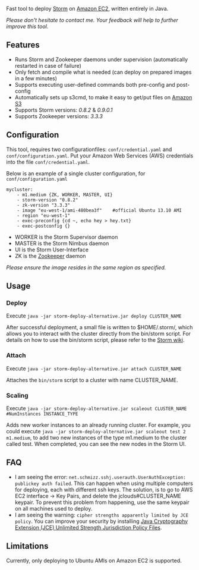 Fast tool to deploy [Storm](https://github.com/nathanmarz/storm) on [Amazon EC2](http://aws.amazon.com/ec2/), written entirely in Java.

_Please don't hesitate to contact me. Your feedback will help to further improve this tool._

## Features
+ Runs Storm and Zookeeper daemons under supervision (automatically restarted in case of failure)
+ Only fetch and compile what is needed (can deploy on prepared images in a few minutes)
+ Supports executing user-defined commands both pre-config and post-config
+ Automatically sets up s3cmd, to make it easy to get/put files on [Amazon S3](http://aws.amazon.com/s3/)
+ Supports Storm versions: _0.8.2_ & _0.9.0.1_
+ Supports Zookeeper versions: _3.3.3_

## Configuration
This tool, requires two configurationfiles: `conf/credential.yaml` and `conf/configuration.yaml`. Put your Amazon Web Services (AWS) credentials into the file `conf/credential.yaml`. 

Below is an example of a single cluster configuration, for `conf/configuration.yaml`

```
mycluster:
    - m1.medium {ZK, WORKER, MASTER, UI}
    - storm-version "0.8.2"
    - zk-version "3.3.3"
    - image "eu-west-1/ami-480bea3f" 	#official Ubuntu 13.10 AMI
    - region "eu-west-1"
    - exec-preconfig {cd ~, echo hey > hey.txt}
    - exec-postconfig {}
```
+ WORKER is the Storm Supervisor daemon
+ MASTER is the Storm Nimbus daemon
+ UI is the Storm User-Interface
+ ZK is the [Zookeeper](http://zookeeper.apache.org) daemon

_Please ensure the image resides in the same region as specified._

## Usage

### Deploy
Execute `java -jar storm-deploy-alternative.jar deploy CLUSTER_NAME`

After successful deployment, a small file is written to $HOME/.storm/, which allows you to interact with the cluster directly from the bin/storm script. For details on how to use the bin/storm script,
please refer to the [Storm wiki](https://github.com/nathanmarz/storm/wiki).

### Attach
Execute `java -jar storm-deploy-alternative.jar attach CLUSTER_NAME`

Attaches the `bin/storm` script to a cluster with name CLUSTER_NAME.

### Scaling
Execute `java -jar storm-deploy-alternative.jar scaleout CLUSTER_NAME #NumInstances INSTANCE_TYPE`

Adds new worker instances to an already running cluster. For example, you could execute `java -jar storm-deploy-alternative.jar scaleout test 2 m1.medium`, to add two new instances of the type m1.medium to the cluster called test. When completed, you can see the new nodes in the Storm UI.

## FAQ
+ I am seeing the error: `net.schmizz.sshj.userauth.UserAuthException: publickey auth failed`. This can happen when using multiple computers for deploying, each with different ssh keys. The solution, is to go to AWS EC2 interface -> Key Pairs, and delete the jclouds#CLUSTER_NAME keypair. To prevent this problem from happening, use the same keypair on all machines used to deploy.
+ I am seeing the warning: `cipher strengths apparently limited by JCE policy`. You can improve your security by installing [Java Cryptography Extension (JCE) Unlimited Strength Jurisdiction Policy Files](http://www.oracle.com/technetwork/java/javase/downloads/index.html).

## Limitations
Currently, only deploying to Ubuntu AMIs on Amazon EC2 is supported.
